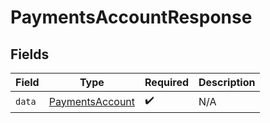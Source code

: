 # PaymentsAccountResponse


## Fields

| Field                                                     | Type                                                      | Required                                                  | Description                                               |
| --------------------------------------------------------- | --------------------------------------------------------- | --------------------------------------------------------- | --------------------------------------------------------- |
| `data`                                                    | [PaymentsAccount](../../models/shared/paymentsaccount.md) | :heavy_check_mark:                                        | N/A                                                       |